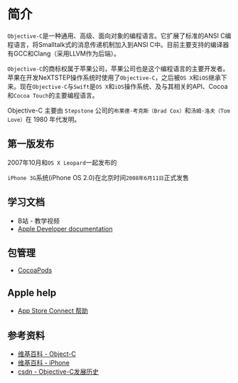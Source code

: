 # 简介
`Objective-C`是一种通用、高级、面向对象的编程语言。它扩展了标准的ANSI C编程语言，将Smalltalk式的消息传递机制加入到ANSI C中。目前主要支持的编译器有GCC和Clang（采用LLVM作为后端）。

`Objective-C`的商标权属于苹果公司，苹果公司也是这个编程语言的主要开发者。苹果在开发NeXTSTEP操作系统时使用了`Objective-C`，之后被`OS X`和`iOS`继承下来。现在`Objective-C`与`Swift`是`OS X`和`iOS`操作系统、及与其相关的API、Cocoa和`Cocoa Touch`的主要编程语言。

Objective-C 主要由 `Stepstone` 公司的`布莱德·考克斯（Brad Cox）`和`汤姆·洛夫（Tom Love）`在 1980 年代发明。
## 第一版发布
2007年10月和`OS X Leopard`一起发布的

`iPhone 3G`系统(iPhone OS 2.0)在北京时间`2008年6月11日`正式发售

## 学习文档
- B站 - 教学视频
- [Apple Developer documentation](https://developer.apple.com/documentation/)

## 包管理
- [CocoaPods](https://cocoapods.org/)

## Apple help
- [App Store Connect 帮助](https://help.apple.com/app-store-connect/)

## 参考资料
- [维基百科 - Object-C](https://zh.wikipedia.org/wiki/Objective-C)
- [维基百科 - iPhone](https://zh.wikipedia.org/wiki/IPhone)
- [csdn - Objective-C发展历史](https://blog.csdn.net/wanghy_ios/article/details/47219579)